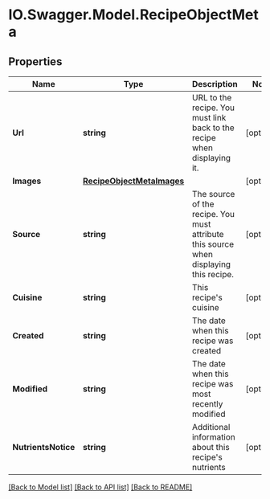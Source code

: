 # IO.Swagger.Model.RecipeObjectMeta
## Properties

Name | Type | Description | Notes
------------ | ------------- | ------------- | -------------
**Url** | **string** | URL to the recipe. You must link back to the recipe when displaying it. | [optional] 
**Images** | [**RecipeObjectMetaImages**](RecipeObjectMetaImages.md) |  | [optional] 
**Source** | **string** | The source of the recipe. You must attribute this source when displaying this recipe. | [optional] 
**Cuisine** | **string** | This recipe&#x27;s cuisine | [optional] 
**Created** | **string** | The date when this recipe was created | [optional] 
**Modified** | **string** | The date when this recipe was most recently modified | [optional] 
**NutrientsNotice** | **string** | Additional information about this recipe&#x27;s nutrients | [optional] 

[[Back to Model list]](../README.md#documentation-for-models) [[Back to API list]](../README.md#documentation-for-api-endpoints) [[Back to README]](../README.md)

